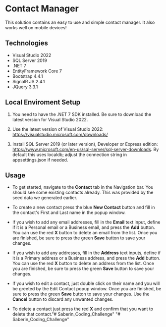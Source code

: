 # Contact Manager
This solution contains an easy to use and simple contact manager. It also works well on mobile devices!

## Technologies
- Visual Studio 2022
- SQL Server 2019
- .NET 7
- EntityFramework Core 7
- Bootstrap 4.4.1
- SignalR JS 2.4.1
- JQuery 3.3.1

## Local Enviroment Setup

1. You need to have the .NET 7 SDK installed. Be sure to download the latest version for Visual Studio 2022.

2. Use the latest version of Visual Studio 2022: https://visualstudio.microsoft.com/downloads/

3. Install SQL Server 2019 (or later version), Developer or Express edition: https://www.microsoft.com/en-us/sql-server/sql-server-downloads. By default this uses localdb; adjust the connection string in appsettings.json if needed. 


## Usage

* To get started, navigate to the **Contact** tab in the Navigation bar. You should see some existing contacts already. This was provided by the seed data we generated earlier.

* To create a new contact press the blue **New Contact** button and fill in the contact's First and Last name in the popup window.

* If you wish to add any email addresses, fill in the **Email** text input, define if it is a Personal email or a Business email, and press the **Add** button. You can use the red **X** button to delete an email from the list. Once you are finished, be sure to press the green **Save** button to save your changes.

* If you wish to add any addresses, fill in the **Address** text inputs, define if it is a Primary address or a Business address, and press the **Add** button. You can use the red **X** button to delete an address from the list. Once you are finished, be sure to press the green **Save** button to save your changes.

* If you wish to edit a contact, just double click on their name and you will be greeted by the Edit Contact popup window. Once you are finished, be sure to press the green **Save** button to save your changes. Use the **Cancel** button to discard any unwanted changes.

* To delete a contact just press the red **X** and confirm that you want to delete that contact."# Saberin_Coding_Challenge" 
"# Saberin_Coding_Challenge" 
